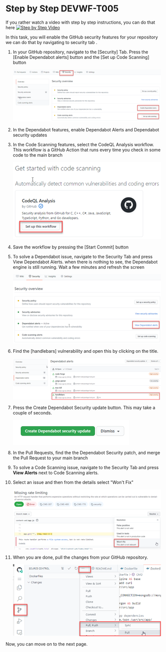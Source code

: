 # Step by Step DEVWF-T005

If you rather watch a video with step by step instructions, you can do that here
[![Step by Step Video](https://img.youtube.com/vi/rjdF-JjZm6Q/0.jpg)](https://www.youtube.com/watch?v=rjdF-JjZm6Q)

In this task, you will enable the GitHub security features for your repository we can do that by navigating to security tab .

1. In your GitHub repository, navigate to the [Security] Tab. Press the [Enable Dependabot alerts] button and the [Set up Code Scanning] button

    ![Enable Dependabot and Code Scanning Alerts](https://raw.githubusercontent.com/CloudLabsAI-Azure/AIW-DevOps/main/Assets/securityfeatures.png)

2. In the Dependabot features, enable Dependabot Alerts and Dependabot security updates

3. In the Code Scanning features, select the CodeQL Analysis workflow. This workflow is a GitHub Action that runs every time you check in some code to the main branch

    ![Setup this Workflow in CodeQL](https://raw.githubusercontent.com/CloudLabsAI-Azure/AIW-DevOps/main/Assets/CodeQLAction.png)

4. Save the workflow by pressing the [Start Commit] button

5. To solve a Dependabot issue, navigate to the Security Tab and press View Dependabot Alerts. when there is nothing to see, the Dependabot engine is still running. Wait a few minutes and refresh the screen

    ![](https://raw.githubusercontent.com/CloudLabsAI-Azure/AIW-DevOps/main/Assets/2020-10-05-12-51-55.png)

6. Find the [handlebars] vulnerability and open this by clicking on the title.

    ![](https://raw.githubusercontent.com/CloudLabsAI-Azure/AIW-DevOps/main/Assets/handlebars.png)

7. Press the Create Dependabot Security update button. This may take a couple of seconds.

    ![](https://raw.githubusercontent.com/CloudLabsAI-Azure/AIW-DevOps/main/Assets/2020-10-05-13-03-26.png)

8. In the Pull Requests, find the the Dependabot Security patch, and merge the Pull Request to your main branch

9. To solve a Code Scanning issue, navigate to the Security Tab and press **View Alerts** next to Code Scanning alerts.

10. Select an issue and then from the details select "Won't Fix"

    ![](https://raw.githubusercontent.com/CloudLabsAI-Azure/AIW-DevOps/main/Assets/2020-10-05-13-10-25.png)

11. When you are done, pull the changes from your GitHub repository.

    ![](https://raw.githubusercontent.com/CloudLabsAI-Azure/AIW-DevOps/main/Assets/2020-10-05-12-10-11.png)
    
    
 Now, you can move on to the next page.
